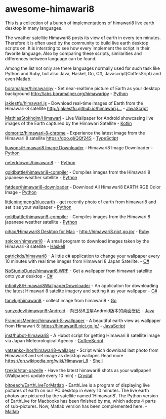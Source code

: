 # awesome-himawari8
This is a collection of a bunch of implementations of himawari8 live earth desktop in many languages.

The weather satellite Himawari8 posts its view of earth in every ten minutes. Therefore it is often used by the community to build live earth desktop scripts on. It is intersting to see how every implement the script in their favorite language. 
Also by comparing these scripts, similarities and differences between language can be found. 

Among the list not only are there languages normally used for such task like Python and Ruby, but also Java, Haskel, Go, C#, Javascript(CoffesSript) and even Matlab.

[boramalper/himawaripy](https://github.com/boramalper/himawaripy) - Set near-realtime picture of Earth as your desktop background http://labs.boramalper.org/himawaripy - [Python]()

[jakiestfu/himawari.js](https://github.com/jakiestfu/himawari.js) - Download real-time images of Earth from the Himawari-8 satellite http://jakiestfu.github.io/himawari.j… - [JavaScript]()

[MathiasStokholm/Himawari](https://github.com/MathiasStokholm/Himawari) - Live Wallpaper for Android showcasing live images of the Earth captured by the Himawari Satellite - [Kotlin]()

[domoritz/himawari-8-chrome](https://github.com/domoritz/himawari-8-chrome) - Experience the latest image from the Himawari 8 satellite https://goo.gl/QQf24S - [TypeSctipt]()

[liuwons/Himawari8 Image Downloader](https://github.com/liuwons/himawari8downloader) - Himawari8 Image Downloader - [Python]()

[peterldowns/himawari8](https://github.com/peterldowns/himawari8) -  - [Python]()

[goldbattle/himawari8-compiler](https://github.com/goldbattle/himawari8-compiler) - Compiles images from the Himawari 8 japanese weather satellite - [Python]()

[fatdeer/himawari8-downloader](https://github.com/fatdeer/himawari8-downloader) - Download All Himawari8 EARTH RGB Color Image - [Python]()

[littleningmeng/blueearth](https://github.com/littleningmeng/blueearth) - get recently photo of earth from himawari8 and set it as your wallpaper - [Python]()

[goldbattle/himawari8-compiler](https://github.com/search?utf8=✓&q=himawari&type=Repositories) - Compiles images from the Himawari 8 japanese weather satellite - [Python]()

[pihao/Himawari8 Desktop for Mac](https://github.com/pihao/himawari8-desktop) - http://himawari8.nict.go.jp/ - [Ruby]()

[spicker/himawari8](https://github.com/spicker/himawari8) - A small program to download images taken by the Himawari-8 satellite - [Haskell]()

[patrickds/himawari8](https://github.com/patrickds/himawari8) - A little c# application to change your wallpaper every 10 minutes with real time images from Himawari 8 Japan Satellite. - [C#]()

[NoStudioDude/himawari8.WPF](https://github.com/NoStudioDude/himawari8.WPF) - Get a wallpaper from himawari satellite onto your desktop - [C#]()

[infinity8/Himawari8WallpaperDownloader](https://github.com/infinity8/Himawari8WallpaperDownloader) - An application for downloading the latest Himawari 8 satelite imagery and setting it as your wallpaper - [C#]()

[tonyluj/himawari8](https://github.com/tonyluj/himawari8) - collect image from himawari8 - [Go]()

[sunzcdev/himawari8-Android](https://github.com/sunzcdev/himawari8-Android) - 向日葵8卫星Android版本的桌面壁纸 - [Java]()

[FrancoisMentec/himawari-8-wallpaper](https://github.com/FrancoisMentec/himawari-8-wallpaper) - A beautiful earth view as wallpaper from Himawari 8: https://himawari8.nict.go.jp/ - [JavaScript]()

[jnst/hubot-himawari8](https://github.com/jnst/hubot-himawari8) - A Hubot script for getting Himawari 8 satellite image via Japan Meteorological Agency - [CoffeeScript]()

[yatsenko-ihor/himawari8-wallaper](https://github.com/yatsenko-ihor/himawari8-wallaper) - Script which download last photo from Himawari8 and set image as desktop wallaper. Read more https://en.wikipedia.org/wiki/Himawari_8 - [Shell]()

[tzekid/star-gazelle](https://github.com/tzekid/star-gazelle) - Have the latest himawari8 shots as your wallpaper! (Wallpapers update every 10 min) - [Crystal]()

[bitpeach/EarthLiveForMatlab](https://github.com/bitpeach/EarthLiveForMatlab) - EarthLive is a program of displaying live pictures of earth on our PC desktop in every 10 minutes. The live earth photos are pictured by the satellite named ’Himawari8’. The Python version of EarthLive for Macbooks has been finished by me, which adopts 4 parts of sub-pictures. Now, Matlab version has been complemented here. - [Matlab]()

